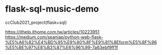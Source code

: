 # flask-sql-music-demo
ccClub2021_project(flask+sql)



https://ithelp.ithome.com.tw/articles/10223951
https://medium.com/seaniap/python-web-flask-%E5%A6%82%E4%BD%95%E9%80%8F%E9%81%8Eform%E5%8F%96%E5%BE%97%E8%B3%87%E6%96%99-7a63ebf9ff1f
